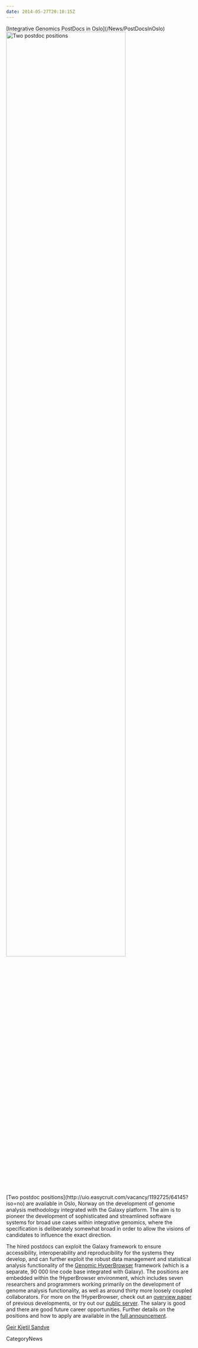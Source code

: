 ```yaml
---
date: 2014-05-27T20:10:15Z
---
```

<div class='newsItemHeader'>[Integrative Genomics PostDocs in Oslo](/News/PostDocsInOslo)</div>

<div class='center'><a href='http://uio.easycruit.com/vacancy/1192725/64145?iso=no'><img src='/Images/Logos/GenomicHyperBrowserWide.png' alt='Two postdoc positions' width="80%" /></a>
</div>

<br />
[Two postdoc positions](http://uio.easycruit.com/vacancy/1192725/64145?iso=no) are available in Oslo, Norway on the development of genome analysis methodology integrated with the Galaxy platform. The aim is to pioneer the development of sophisticated and streamlined software systems for broad use cases within integrative genomics, where the specification is deliberately somewhat broad in order to allow the visions of candidates to influence the exact direction. 

The hired postdocs can exploit the Galaxy framework to ensure accessibility, interoperability and reproducibility for the systems they develop, and can further exploit the robust data management and statistical analysis functionality of the [Genomic HyperBrowser](https://hyperbrowser.uio.no) framework (which is a separate, 90 000 line code base integrated with Galaxy). The positions are embedded within the !HyperBrowser environment, which includes seven researchers and programmers working primarily on the development of genome analysis functionality, as well as around thirty more loosely coupled collaborators. For more on the !HyperBrowser, check out an [overview paper](http://nar.oxfordjournals.org/content/41/W1/W133.long) of previous developments, or try out our [public server](https://hyperbrowser.uio.no). The salary is good and there are good future career opportunities. Further details on the positions and how to apply are available in the [full announcement](http://uio.easycruit.com/vacancy/1192725/64145?iso=no).

[Geir Kjetil Sandve](http://www.mn.uio.no/ifi/english/people/aca/geirksa/)


CategoryNews
